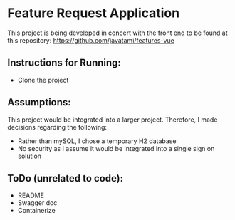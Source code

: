 # Feature Request Application

This project is being developed in concert with the front end to be found at this repository:
https://github.com/javatami/features-vue

## Instructions for Running:
- Clone the project

## Assumptions:
This project would be integrated into a larger project. Therefore, I made decisions regarding the following:
- Rather than mySQL, I chose a temporary H2 database
- No security as I assume it would be integrated into a single sign on solution

## ToDo (unrelated to code):
- README
- Swagger doc
- Containerize
